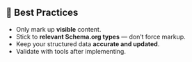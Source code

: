 ## 📌 Best Practices

- Only mark up **visible** content.
- Stick to **relevant Schema.org types** — don’t force markup.
- Keep your structured data **accurate and updated**.
- Validate with tools after implementing.